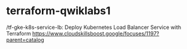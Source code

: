 # terraform-qwiklabs1
/tf-gke-k8s-service-lb: 
  Deploy Kubernetes Load Balancer Service with Terraform https://www.cloudskillsboost.google/focuses/1197?parent=catalog
